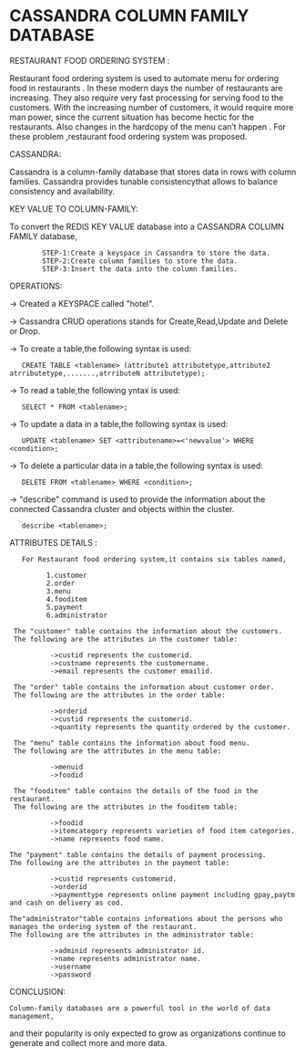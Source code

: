 # CASSANDRA COLUMN FAMILY DATABASE
RESTAURANT  FOOD ORDERING SYSTEM :

  Restaurant food ordering system is used to automate menu for ordering food in restaurants .
 In these modern days the number of restaurants are increasing. They also require very fast processing for serving food to the customers.
 With the increasing number of customers, it would require more man power, since the current situation has become hectic for the restaurants.
 Also changes in the hardcopy of the menu can’t happen . For these problem ,restaurant food ordering system was proposed.
         
CASSANDRA:

 Cassandra is a column-family database that stores data in rows with column families.
Cassandra provides tunable consistencythat allows to balance consistency and availability.

KEY VALUE TO COLUMN-FAMILY:

 To convert the REDIS KEY VALUE database into a CASSANDRA COLUMN FAMILY database,
    
            STEP-1:Create a keyspace in Cassandra to store the data.
            STEP-2:Create column families to store the data.
            STEP-3:Insert the data into the column families.
OPERATIONS:

-> Created a KEYSPACE called "hotel".

-> Cassandra CRUD operations stands for Create,Read,Update and Delete or Drop.

-> To create a table,the following syntax is used:
        
       CREATE TABLE <tablename> (attribute1 attributetype,attribute2 atrributetype,.......,atrributeN attributetype);
-> To read a table,the following yntax is used:
       
       SELECT * FROM <tablename>;
-> To update a data in a table,the following syntax is used:
       
       UPDATE <tablename> SET <attributename>=<'newvalue'> WHERE <condition>;
-> To delete a particular data in a table,the following syntax is used:
        
       DELETE FROM <tablename> WHERE <condition>;
-> "describe" command is used to provide the information about the connected Cassandra cluster and objects within the cluster.
        
       describe <tablename>;
ATTRIBUTES DETAILS :

       For Restaurant food ordering system,it contains six tables named,
       
             1.customer
             2.order 
             3.menu
             4.fooditem
             5.payment
             6.administrator     
             
     The "customer" table contains the information about the customers.
     The following are the attributes in the customer table:
     
              ->custid represents the customerid.
              ->custname represents the customername.
              ->email represents the customer emailid.
              
     The "order" table contains the information about customer order.
     The following are the attributes in the order table:
     
              ->orderid
              ->custid represents the customerid.
              ->quantity represents the quantity ordered by the customer.
              
     The "menu" table contains the information about food menu.
     The following are the attributes in the menu table:
     
              ->menuid
              ->foodid
              
     The "fooditem" table contains the details of the food in the restaurant.
     The following are the attributes in the fooditem table:
     
              ->foodid
              ->itemcategory represents varieties of food item categories.
              ->name represents food name.
              
    The "payment" table contains the details of payment processing.
    The following are the attributes in the payment table:
    
              ->custid represents customerid.
              ->orderid 
              ->paymenttype represents online payment including gpay,paytm and cash on delivery as cod.
              
    The"administrator"table contains informations about the persons who manages the ordering system of the restaurant.
    The following are the attributes in the administrator table:
    
              ->adminid represents administrator id.
              ->name represents administrator name.
              ->username
              ->password
              
CONCLUSION:

    Column-family databases are a powerful tool in the world of data management, 
  and their popularity is only expected to grow as organizations continue to generate and collect more and more data.
